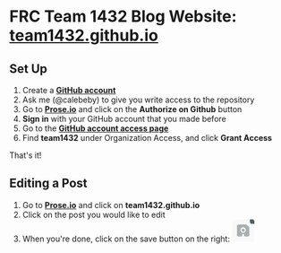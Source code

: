 # FRC Team 1432 Blog Website: [team1432.github.io](https://team1432.github.io)

## Set Up

1. Create a [**GitHub account**](https://github.com/)
2. Ask me (@calebeby) to give you write access to the repository
2. Go to **[Prose.io](http://prose.io)** and click on the **Authorize on Github** button
3. **Sign in** with your GitHub account that you made before
4. Go to the **[GitHub account access page](https://github.com/settings/connections/applications/c602a8bd54b1e774f864)**
5. Find **team1432** under Organization Access, and click **Grant Access**

That's it!

## Editing a Post

1. Go to **[Prose.io](http://prose.io)** and click on **team1432.github.io**
2. Click on the post you would like to edit
3. When you're done, click on the save button on the right:
  ![Save Button](https://github.com/team1432/team1432.github.io/raw/source/source/images/README/save.png)
